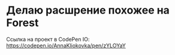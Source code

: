 # Делаю расшрение похожее на Forest
Ссылка на проект в CodePen IO: https://codepen.io/AnnaKliokovka/pen/zYLOYaY
